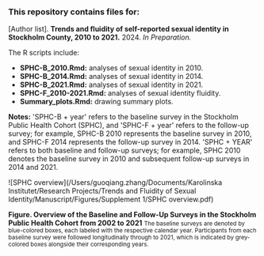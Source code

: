 ### This repository contains files for:

[Author list]. **Trends and fluidity of self-reported sexual identity in Stockholm County, 2010 to 2021.** 2024. _In Preparation._

The R scripts include:
* **SPHC-B_2010.Rmd:** analyses of sexual identity in 2010.
* **SPHC-B_2014.Rmd:** analyses of sexual identity in 2014.
* **SPHC-B_2021.Rmd:** analyses of sexual identity in 2021.
* **SPHC-F_2010-2021.Rmd:** analyses of sexual identity fluidity.
* **Summary_plots.Rmd:** drawing summary plots.

**Notes:** 'SPHC-B + year' refers to the baseline survey in the Stockholm Public Health Cohort (SPHC), and 'SPHC-F + year' refers to the follow-up survey; for example, SPHC-B 2010 represents the baseline survey in 2010, and SPHC-F 2014 represents the follow-up survey in 2014. 'SPHC + YEAR' refers to both baseline and follow-up surveys; for example, SPHC 2010 denotes the baseline survey in 2010 and subsequent follow-up surveys in 2014 and 2021.

![SPHC overview](/Users/guoqiang.zhang/Documents/Karolinska Institutet/Research Projects/Trends and Fluidity of Sexual Identity/Manuscript/Figures/Supplement 1/SPHC overview.pdf)

**Figure. Overview of the Baseline and Follow-Up Surveys in the Stockholm Public Health Cohort from 2002 to 2021**
<small>The baseline surveys are denoted by blue-colored boxes, each labeled with the respective calendar year. Participants from each baseline survey were followed longitudinally through to 2021, which is indicated by grey-colored boxes alongside their corresponding years.<small>

